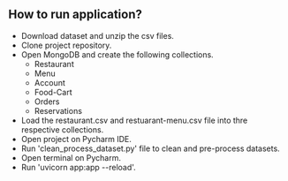 ## How to run application?
- Download dataset and unzip the csv files.
- Clone project repository.
- Open MongoDB and create the following collections.
    - Restaurant
    - Menu
    - Account
    - Food-Cart
    - Orders
    - Reservations
- Load the restaurant.csv and restuarant-menu.csv file into thre respective collections.
- Open project on Pycharm IDE.
- Run 'clean_process_dataset.py' file to clean and pre-process datasets.
- Open terminal on Pycharm.
- Run 'uvicorn app:app --reload'.
